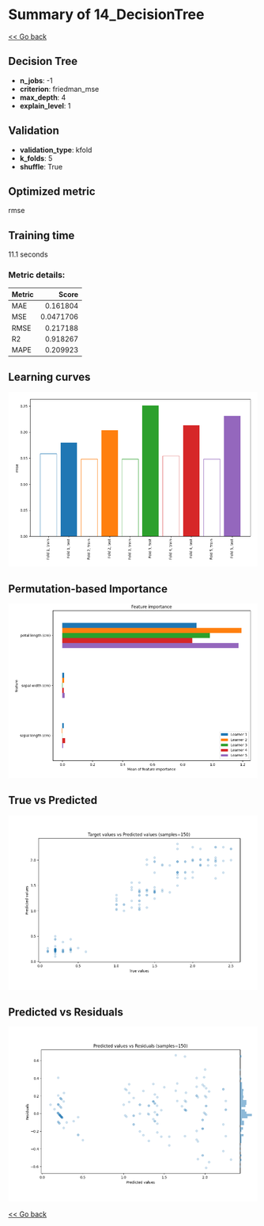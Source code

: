 # Summary of 14_DecisionTree

[<< Go back](../README.md)


## Decision Tree
- **n_jobs**: -1
- **criterion**: friedman_mse
- **max_depth**: 4
- **explain_level**: 1

## Validation
 - **validation_type**: kfold
 - **k_folds**: 5
 - **shuffle**: True

## Optimized metric
rmse

## Training time

11.1 seconds

### Metric details:
| Metric   |     Score |
|:---------|----------:|
| MAE      | 0.161804  |
| MSE      | 0.0471706 |
| RMSE     | 0.217188  |
| R2       | 0.918267  |
| MAPE     | 0.209923  |



## Learning curves
![Learning curves](learning_curves.png)

## Permutation-based Importance
![Permutation-based Importance](permutation_importance.png)
## True vs Predicted

![True vs Predicted](true_vs_predicted.png)


## Predicted vs Residuals

![Predicted vs Residuals](predicted_vs_residuals.png)



[<< Go back](../README.md)
